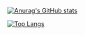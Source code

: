 [![Anurag's GitHub stats](https://github-readme-stats.vercel.app/api?username=sahokk&count_private=true&show_icons=true&theme=synthwave)](https://github.com/anuraghazra/github-readme-stats)

[![Top Langs](https://github-readme-stats.vercel.app/api/top-langs/?username=sahokk&layout=compact)](https://github.com/anuraghazra/github-readme-stats)
